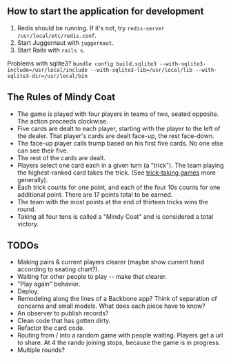 ## How to start the application for development

1. Redis should be running. If it's not, try `redis-server /usr/local/etc/redis.conf`.
2. Start Juggernaut with `juggernaut`.
3. Start Rails with `rails s`.

Problems with sqlite3? `bundle config build.sqlite3 --with-sqlite3-include=/usr/local/include --with-sqlite3-lib=/usr/local/lib --with-sqlite3-dir=/usr/local/bin`

## The Rules of Mindy Coat

* The game is played with four players in teams of two, seated opposite. The action proceeds clockwise.
* Five cards are dealt to each player, starting with the player to the left of the dealer. That player's cards are dealt face-up, the rest face-down.
* The face-up player calls trump based on his first five cards. No one else can see their five.
* The rest of the cards are dealt.
* Players select one card each in a given turn (a "trick"). The team playing the highest-ranked card takes the trick. (See [trick-taking games](http://en.wikipedia.org/wiki/Trick-taking_game) more generally).
* Each trick counts for one point, and each of the four 10s counts for one additional point. There are 17 points total to be earned.
* The team with the most points at the end of thirteen tricks wins the round.
* Taking all four tens is called a "Mindy Coat" and is considered a total victory.

## TODOs

* Making pairs & current players clearer (maybe show current hand according to seating chart?).
* Waiting for other people to play -- make that clearer.
* "Play again" behavior.
* Deploy.
* Remodeling along the lines of a Backbone app? Think of separation of concerns and small models. What does each piece have to know?
* An observer to publish records?
* Clean code that has gotten dirty.
* Refactor the card code.
* Routing from / into a random game with people waiting. Players get a url to share. At 4 the rando joining stops, because the game is in progress.
* Multiple rounds?